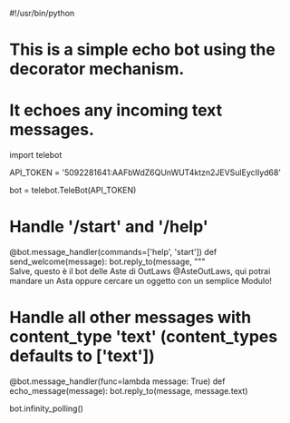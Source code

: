 #!/usr/bin/python

# This is a simple echo bot using the decorator mechanism.
# It echoes any incoming text messages.

import telebot

API_TOKEN = '5092281641:AAFbWdZ6QUnWUT4ktzn2JEVSulEycIIyd68'

bot = telebot.TeleBot(API_TOKEN)


# Handle '/start' and '/help'
@bot.message_handler(commands=['help', 'start'])
def send_welcome(message):
    bot.reply_to(message, """\
Salve, questo è il bot delle Aste di OutLaws @AsteOutLaws, qui potrai mandare un Asta oppure cercare un oggetto con un semplice Modulo!


# Handle all other messages with content_type 'text' (content_types defaults to ['text'])
@bot.message_handler(func=lambda message: True)
def echo_message(message):
    bot.reply_to(message, message.text)


bot.infinity_polling()
